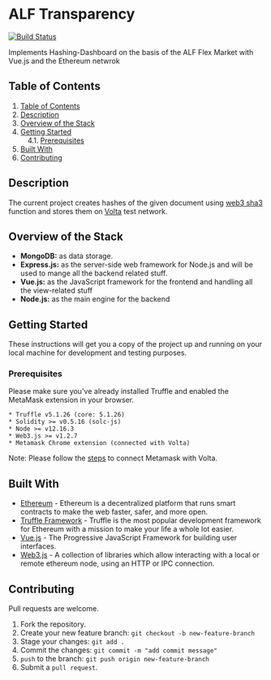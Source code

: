 # ALF Transparency

[![Build Status](https://travis-ci.org/olisystems/alf-transparency.svg?branch=master)](https://travis-ci.org/olisystems/alf-transparency)

Implements Hashing-Dashboard on the basis of the ALF Flex Market with Vue.js and the Ethereum netwrok

## Table of Contents

<!-- MDTOC maxdepth:6 firsth1:0 numbering:1 flatten:0 bullets:0 updateOnSave:1 -->

1. [Table of Contents](#table-of-contents)   
2. [Description](#description)   
3. [Overview of the Stack](#overview-of-the-stack)   
4. [Getting Started](#getting-started)   
&emsp;4.1. [Prerequisites](#prerequisites)   
5. [Built With](#built-with)   
6. [Contributing](#contributing)   

<!-- /MDTOC -->

## Description

The current project creates hashes of the given document using [web3 sha3](https://web3js.readthedocs.io/en/v1.2.7/web3-utils.html#sha3) function and stores them on [Volta](https://energyweb.atlassian.net/wiki/spaces/EWF/pages/702677023/Chain%3A+Volta+Test+Network) test network.

## Overview of the Stack

- **MongoDB:** as data storage.
- **Express.js:** as the server-side web framework for Node.js and will be used to mange all the backend related stuff.
- **Vue.js:** as the JavaScript framework for the frontend and handling all the view-related stuff
- **Node.js:** as the main engine for the backend

## Getting Started

These instructions will get you a copy of the project up and running on your local machine for development and testing purposes.

### Prerequisites

Please make sure you've already installed Truffle and enabled the MetaMask extension in your browser.

```
* Truffle v5.1.26 (core: 5.1.26)
* Solidity >= v0.5.16 (solc-js)
* Node >= v12.16.3
* Web3.js >= v1.2.7
* Metamask Chrome extension (connected with Volta)
```

Note: Please follow the [steps](https://energyweb.atlassian.net/wiki/spaces/EWF/pages/703201459/Volta+Connecting+to+Remote+RPC+and+Metamask) to connect Metamask with Volta.

## Built With

- [Ethereum](https://www.ethereum.org/) - Ethereum is a decentralized platform that runs smart contracts to make the web faster, safer, and more open.
- [Truffle Framework](http://truffleframework.com/) - Truffle is the most popular development framework for Ethereum with a mission to make your life a whole lot easier.
- [Vue.js](https://vuejs.org/) - The Progressive JavaScript Framework for building user interfaces.
- [Web3.js](https://web3js.readthedocs.io/en/v1.2.7/#web3-js-ethereum-javascript-api) - A collection of libraries which allow interacting with a local or remote ethereum node, using an HTTP or IPC connection.

## Contributing

Pull requests are welcome.

1. Fork the repository.
2. Create your new feature branch: `git checkout -b new-feature-branch`
3. Stage your changes: `git add .`
4. Commit the changes: `git commit -m "add commit message"`
5. `push` to the branch: `git push origin new-feature-branch`
6. Submit a `pull request`.
